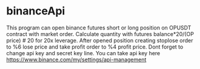 # binanceApi
This program can open binance futures short or long position on OPUSDT contract with market order. 
Calculate quantity with futures balance*20/(OP price) # 20 for 20x leverage.
After opened position creating stoplose order to %6 lose price and take profit order to %4 profit price.
Dont forget to change api key and secret key line.
You can take  api key here  https://www.binance.com/my/settings/api-management
